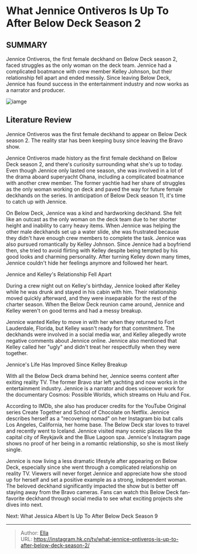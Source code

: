 # What Jennice Ontiveros Is Up To After Below Deck Season 2


## SUMMARY 



  Jennice Ontiveros, the first female deckhand on Below Deck season 2, faced struggles as the only woman on the deck team.   Jennice had a complicated boatmance with crew member Kelley Johnson, but their relationship fell apart and ended messily.   Since leaving Below Deck, Jennice has found success in the entertainment industry and now works as a narrator and producer.  

![iamge](https://static1.srcdn.com/wordpress/wp-content/uploads/2023/11/vic-will-schedule_edit-sunday-10-am-what-jennice-ontiveros-is-up-to-after-below-deck-season-2.jpg)

## Literature Review
Jennice Ontiveros was the first female deckhand to appear on Below Deck season 2. The reality star has been keeping busy since leaving the Bravo show.




Jennice Ontiveros made history as the first female deckhand on Below Deck season 2, and there&#39;s curiosity surrounding what she&#39;s up to today. Even though Jennice only lasted one season, she was involved in a lot of the drama aboard superyacht Ohana, including a complicated boatmance with another crew member. The former yachtie had her share of struggles as the only woman working on deck and paved the way for future female deckhands on the series. In anticipation of Below Deck season 11, it&#39;s time to catch up with Jennice.




On Below Deck, Jennice was a kind and hardworking deckhand. She felt like an outcast as the only woman on the deck team due to her shorter height and inability to carry heavy items. When Jennice was helping the other male deckhands set up a water slide, she was frustrated because they didn&#39;t have enough crew members to complete the task. Jennice was also pursued romantically by Kelley Johnson. Since Jennice had a boyfriend then, she tried to avoid flirting with Kelley despite being tempted by his good looks and charming personality. After turning Kelley down many times, Jennice couldn&#39;t hide her feelings anymore and followed her heart.


 Jennice and Kelley&#39;s Relationship Fell Apart 
          

During a crew night out on Kelley&#39;s birthday, Jennice looked after Kelley while he was drunk and stayed in his cabin with him. Their relationship moved quickly afterward, and they were inseparable for the rest of the charter season. When the Below Deck reunion came around, Jennice and Kelley weren&#39;t on good terms and had a messy breakup.




Jennice wanted Kelley to move in with her when they returned to Fort Lauderdale, Florida, but Kelley wasn&#39;t ready for that commitment. The deckhands were involved in a social media war, and Kelley allegedly wrote negative comments about Jennice online. Jennice also mentioned that Kelley called her &#34;ugly&#34; and didn&#39;t treat her respectfully when they were together.



 Jennice&#39;s Life Has Improved Since Kelley Breakup 

 

With all the Below Deck drama behind her, Jennice seems content after exiting reality TV. The former Bravo star left yachting and now works in the entertainment industry. Jennice is a narrator and does voiceover work for the documentary Cosmos: Possible Worlds, which streams on Hulu and Fox.

According to IMDb, she also has producer credits for the YouTube Original series Create Together and School of Chocolate on Netflix. Jennice describes herself as a &#34;recovering nomad&#34; on her Instagram bio but calls Los Angeles, California, her home base. The Below Deck star loves to travel and recently went to Iceland. Jennice visited many scenic places like the capital city of Reykjavík and the Blue Lagoon spa. Jennice&#39;s Instagram page shows no proof of her being in a romantic relationship, so she is most likely single.




Jennice is now living a less dramatic lifestyle after appearing on Below Deck, especially since she went through a complicated relationship on reality TV. Viewers will never forget Jennice and appreciate how she stood up for herself and set a positive example as a strong, independent woman. The beloved deckhand significantly impacted the show but is better off staying away from the Bravo cameras. Fans can watch this Below Deck fan-favorite deckhand through social media to see what exciting projects she dives into next.

Next: What Jessica Albert Is Up To After Below Deck Season 9



---

> Author: [Ella](https://instagram.hk.cn/)  
> URL: https://instagram.hk.cn/tv/what-jennice-ontiveros-is-up-to-after-below-deck-season-2/  

